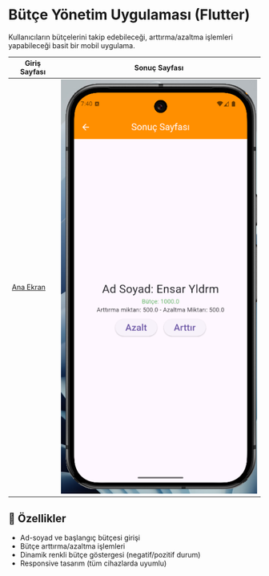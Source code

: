 # Bütçe Yönetim Uygulaması (Flutter)

Kullanıcıların bütçelerini takip edebileceği, arttırma/azaltma işlemleri yapabileceği basit bir mobil uygulama.

| Giriş Sayfası | Sonuç Sayfası |
|--------------|--------------|
| [Ana Ekran](assets/screenshots/ana_sayfa.png) | ![Sonuç Ekranı](assets/screenshots/sonuc_sayfa.png)  |

## 🌟 Özellikler
- Ad-soyad ve başlangıç bütçesi girişi
- Bütçe arttırma/azaltma işlemleri
- Dinamik renkli bütçe göstergesi (negatif/pozitif durum)
- Responsive tasarım (tüm cihazlarda uyumlu)
